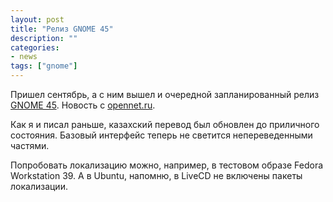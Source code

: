 ```yaml
---
layout: post
title: "Релиз GNOME 45"
description: ""
categories:
- news
tags: ["gnome"]
---
```


Пришел сентябрь, а с ним вышел и очередной запланированный релиз [GNOME 45](https://wiki.gnome.org/FortyFive). Новость с [opennet.ru](https://www.opennet.ru/opennews/art.shtml?num=59794).

Как я и писал раньше, казахский перевод был обновлен до приличного состояния. Базовый интерфейс теперь не светится непереведенными частями.

Попробовать локализацию можно, например, в тестовом образе Fedora Workstation 39. А в Ubuntu, напомню, в LiveCD не включены пакеты локализации.

